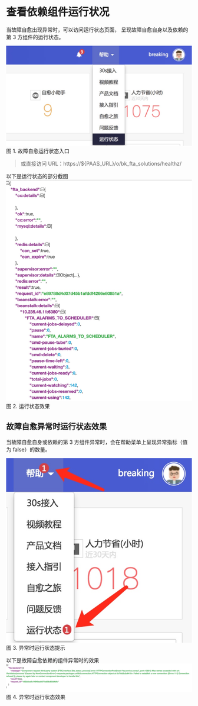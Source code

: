 # 查看依赖组件运行状况

当故障自愈出现异常时，可以访问运行状态页面， 呈现故障自愈自身以及依赖的第 3 方组件的运行状态。

![-w554](media/15368425772394.jpg)
图 1. 故障自愈运行状态入口

> 或直接访问 URL：https://${PAAS_URL}/o/bk_fta_solutions/healthz/

以下是运行状态的部分截图
![-w609](media/15368426191818.jpg)
图 2. 运行状态效果

## 故障自愈异常时运行状态效果

当故障自愈自身或依赖的第 3 方组件异常时，会在帮助菜单上呈现异常指标（值为 false）的数量。

![-w299](media/15368426899865.jpg)
图 3. 异常时运行状态提示

以下是故障自愈依赖的组件异常时的效果
![](media/15368427171733.jpg)
图 4. 异常时运行状态效果
